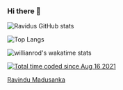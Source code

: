 ### Hi there 👋

![Ravidus GitHub stats](https://stat-rvdrover.vercel.app/api?username=rvdrover&count_private=true&show_icons=true&theme=tokyonight)

![Top Langs](https://stat-rvdrover.vercel.app/api/top-langs/?username=rvdrover&layout=compact&theme=tokyonight)


![willianrod's wakatime stats](https://stat-rvdrover.vercel.app/api/wakatime/?username=rvdrover&theme=tokyonight&layout=compact)

<a href="https://wakatime.com/@2b48b7c3-6e20-4952-ad0c-e5df5837c765"><img src="https://wakatime.com/badge/user/2b48b7c3-6e20-4952-ad0c-e5df5837c765.svg" alt="Total time coded since Aug 16 2021" /></a>



<html>
<head>

<script src="https://platform.linkedin.com/badges/js/profile.js" async defer type="text/javascript"></script>
</head>
<body>
<div class="badge-base LI-profile-badge" data-locale="en_US" data-size="medium" data-theme="dark" data-type="VERTICAL" data-vanity="rvdrover" data-version="v1"><a class="badge-base__link LI-simple-link" href="https://lk.linkedin.com/in/rvdrover?trk=profile-badge">Ravindu Madusanka</a></div>
</body>
</html>


              
